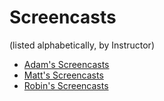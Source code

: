 # Screencasts
(listed alphabetically, by Instructor)

* [Adam's Screencasts](https://www.youtube.com/playlist?list=PLyLfZkguidRPxknJm2oBjQ0HE_rxVK22r)
* [Matt's Screencasts](https://www.youtube.com/playlist?list=PL-6bwUTtCRVTMUUSjqIYVXYyfZBzs8saD)
* [Robin's Screencasts](https://www.youtube.com/playlist?list=PLae1he6d1WImFXtLgPt7MDAx6k6iP59EW)
